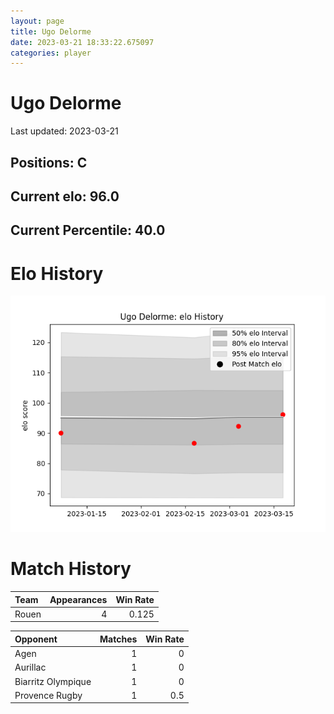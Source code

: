 ```yaml
---  
layout: page  
title: Ugo Delorme  
date: 2023-03-21 18:33:22.675097  
categories: player  
---
```

# Ugo Delorme


Last updated: 2023-03-21
## Positions: C

## Current elo: 96.0

## Current Percentile: 40.0

# Elo History


![elo history](history_UgoDelorme.png)
# Match History


| Team   |   Appearances |   Win Rate |
|:-------|--------------:|-----------:|
| Rouen  |             4 |      0.125 |

| Opponent           |   Matches |   Win Rate |
|:-------------------|----------:|-----------:|
| Agen               |         1 |        0   |
| Aurillac           |         1 |        0   |
| Biarritz Olympique |         1 |        0   |
| Provence Rugby     |         1 |        0.5 |